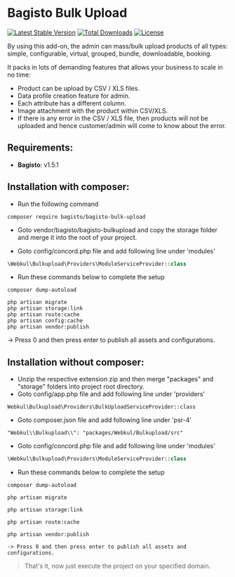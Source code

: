 # Bagisto Bulk Upload

[![Latest Stable Version](http://poser.pugx.org/bagisto/bagisto-bulk-upload/v)](https://packagist.org/packages/bagisto/bagisto-bulk-upload) [![Total Downloads](http://poser.pugx.org/bagisto/bagisto-bulk-upload/downloads)](https://packagist.org/packages/bagisto/bagisto-bulk-upload) [![License](http://poser.pugx.org/bagisto/bagisto-bulk-upload/license)](https://packagist.org/packages/bagisto/bagisto-bulk-upload)

By using this add-on, the admin can mass/bulk upload products of all types: simple, configurable, virtual, grouped, bundle, downloadable, booking.

It packs in lots of demanding features that allows your business to scale in no time:

- Product can be upload by CSV / XLS files.
- Data profile creation feature for admin.
- Each attribute has a different column.
- Image attachment with the product within CSV/XLS.
- If there is any error in the CSV / XLS file, then products will not be uploaded and hence customer/admin will come to know about the error.

## Requirements:

- **Bagisto**: v1.5.1

## Installation with composer:
- Run the following command
```
composer require bagisto/bagisto-bulk-upload
```

- Goto vendor/bagisto/bagisto-bulkupload and copy the storage folder and merge it into the root of your project.

- Goto config/concord.php file and add following line under 'modules'
```php
\Webkul\Bulkupload\Providers\ModuleServiceProvider::class
```

- Run these commands below to complete the setup
```
composer dump-autoload
```

```
php artisan migrate
php artisan storage:link
php artisan route:cache
php artisan config:cache
php artisan vendor:publish
```
-> Press 0 and then press enter to publish all assets and configurations.

## Installation without composer:

- Unzip the respective extension zip and then merge "packages" and "storage" folders into project root directory.
- Goto config/app.php file and add following line under 'providers'

```
Webkul\Bulkupload\Providers\BulkUploadServiceProvider::class
```

- Goto composer.json file and add following line under 'psr-4'

```
"Webkul\\Bulkupload\\": "packages/Webkul/Bulkupload/src"
```

- Goto config/concord.php file and add following line under 'modules'

```php
\Webkul\Bulkupload\Providers\ModuleServiceProvider::class
```

- Run these commands below to complete the setup

```
composer dump-autoload
```

```
php artisan migrate
```

```
php artisan storage:link
```

```
php artisan route:cache
```

```
php artisan vendor:publish

-> Press 0 and then press enter to publish all assets and configurations.
```

> That's it, now just execute the project on your specified domain.
